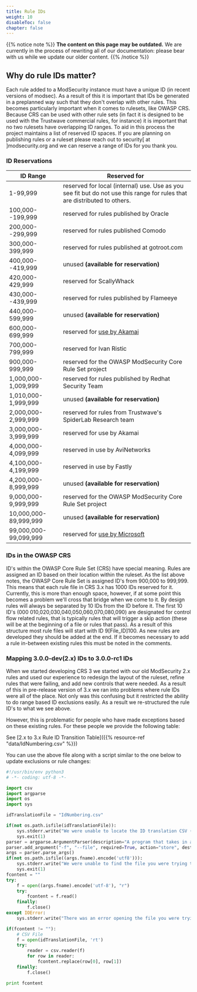 ```yaml
---
title: Rule IDs
weight: 10
disableToc: false
chapter: false
---
```


{{% notice note %}}
**The content on this page may be outdated.** We are currently in the process of rewriting all of our documentation: please bear with us while we update our older content.
{{% /notice %}}

## Why do rule IDs matter?

Each rule added to a ModSecurity instance must have a unique ID (in
recent versions of modsec). As a result of this it is important that IDs
be generated in a preplanned way such that they don\'t overlap with
other rules. This becomes particularly important when it comes to
rulesets, like OWASP CRS. Because CRS can be used with other rule sets
(in fact it is designed to be used with the Trustwave commercial rules,
for instance) it is important that no two rulesets have overlapping ID
ranges. To aid in this process the project maintains a list of reserved
ID spaces. If you are planning on publishing rules or a ruleset please
reach out to security\[ at \]modsecurity.org and we can reserve a range
of IDs for you thank you.

### ID Reservations

| ID Range | Reserved for |
|----------|--------------|
| 1-99,999 | reserved for local (internal) use. Use as you see fit but do not use this range for rules that are distributed to others. |
| 100,000--199,999 | reserved for rules published by Oracle |
| 200,000--299,999 | reserved for rules published Comodo |
| 300,000-399,999 | reserved for rules published at gotroot.com |
| 400,000--419,999 | unused **(available for reservation)** |
| 420,000-429,999 | reserved for ScallyWhack  |
| 430,000--439,999 | reserved for rules published by Flameeye |
| 440,000-599,999 | unused **(available for reservation)** |
| 600,000-699,999 | reserved for [use by Akamai](https://www.akamai.com/products/web-application-protector) |
| 700,000-799,999 | reserved for Ivan Ristic |
| 900,000-999,999 | reserved for the OWASP ModSecurity Core Rule Set project |
| 1,000,000-1,009,999 | reserved for rules published by Redhat Security Team |
| 1,010,000-1,999,999 | unused **(available for reservation)** |
| 2,000,000-2,999,999 | reserved for rules from Trustwave\'s SpiderLab Research team |
| 3,000,000-3,999,999 | reserved for use by Akamai |
| 4,000,000-4,099,999 | reserved in use by AviNetworks |
| 4,100,000-4,199,999 | reserved in use by Fastly |
| 4,200,000-8,999,999 | unused **(available for reservation)** |
| 9,000,000-9,999,999 | reserved for the OWASP ModSecurity Core Rule Set project |
| 10,000,000-89,999,999 | unused **(available for reservation)** |
| 99,000,000-99,099,999 | reserved for [use by Microsoft](https://azure.microsoft.com/en-us/services/web-application-firewall/) |

### IDs in the OWASP CRS

ID's within the OWASP Core Rule Set (CRS) have special meaning. Rules
are assigned an ID based on their location within the ruleset. As the
list above notes, the OWASP Core Rule Set is assigned ID's from 900,000
to 999,999. This means that each rule file in CRS 3.x has 1000 IDs
reserved for it. Currently, this is more than enough space, however, if
at some point this becomes a problem we'll cross that bridge when we
come to it. By design rules will always be separated by 10 IDs from the
ID before it. The first 10 ID's (000
010,020,030,040,050,060,070,080,090) are designated for control flow
related rules, that is typically rules that will trigger a skip action
(these will be at the beginning of a file or rules that pass). As a
result of this structure most rule files will start with ID
9\[File_ID\]100. As new rules are developed they should be added at the
end. If it becomes necessary to add a rule in-between existing rules
this must be noted in the comments.

### Mapping 3.0.0-dev(2.x) IDs to 3.0.0-rc1 IDs

When we started developing CRS 3 we started with our old ModSecurity 2.x
rules and used our experience to redesign the layout of the ruleset,
refine rules that were failing, and add new controls that were needed.
As a result of this in pre-release version of 3.x we ran into problems
where rule IDs were all of the place. Not only was this confusing but it
restricted the ability to do range based ID exclusions easily. As a
result we re-structured the rule ID\'s to what we see above.

However, this is problematic for people who have made exceptions based
on these existing rules. For these people we provide the following
table:

See [2.x to 3.x Rule ID Transition Table]({{% resource-ref "data/IdNumbering.csv" %}})

You can use the above file along with a script similar to the one below
to update exclusions or rule changes:

```python
#!/usr/bin/env python3
# -*- coding: utf-8 -*-

import csv
import argparse
import os
import sys

idTranslationFile = "IdNumbering.csv"

if(not os.path.isfile(idTranslationFile)):
    sys.stderr.write("We were unable to locate the ID translation CSV (idNumbering.csv) please place this is the same directory as this script\n")
    sys.exit(1)
parser = argparse.ArgumentParser(description="A program that takes in an exceptions file and renumbers all the ID to match OWASP CRS 3.0-rc1 numbers. Output will be directed to STDOUT and can be used to overwrite the file using '>'")
parser.add_argument("-f", "--file", required=True, action="store", dest="fname", help="the file to be renumbered")
args = parser.parse_args()
if(not os.path.isfile((args.fname).encode('utf8'))):
    sys.stderr.write("We were unable to find the file you were trying to upate the ID numbers in, please check your path\n")
    sys.exit(1)
fcontent = ""
try:
    f = open((args.fname).encode('utf-8'), "r")
    try:
        fcontent = f.read()
    finally:
        f.close()
except IOError:
    sys.stderr.write("There was an error opening the file you were trying to update")

if(fcontent != ""):
    # CSV File
    f = open(idTranslationFile, 'rt')
    try:
        reader = csv.reader(f)
        for row in reader:
            fcontent.replace(row[0], row[1])
    finally:
        f.close()

print fcontent
```

